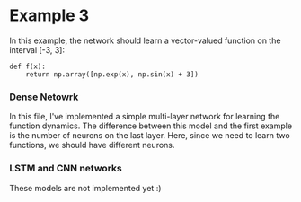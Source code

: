 # Example 3

In this example, the network should learn a vector-valued function on the interval [-3, 3]:

```
def f(x):
    return np.array([np.exp(x), np.sin(x) + 3])
```

### Dense Netowrk

In this file, I've implemented a simple multi-layer network for learning the function dynamics. The difference between this model and the first example is the number of neurons on the last layer. Here, since we need to learn two functions, we should have different neurons.

### LSTM and CNN networks

These models are not implemented yet :)
